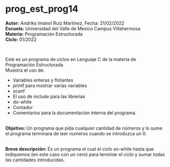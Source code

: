 # prog_est_prog14
<b>Autor:</b> Andriks Imanol Ruiz Martínez, Fecha: 21/02/2022 <br>
<b>Escuela:</b> Universidad del Valle de Mexico Campus Villahermosa <br>
<b>Materia:</b> Programación Estructurada <br>
<b>Ciclo:</b> 01/2022</p>
<br>
<p>Este es un programa de ciclos en Lenguaje C de la materia de Programación Estructurada<br>
Muestra el uso de:
  <ul>
    <li>Variables enteras y flotantes</li>
    <li>printf para mostrar varias variables</li>
    <li>scanf</li>
    <li>El uso de include para las librerias</li>
    <li>do-while</li>
    <li>Contador</li>
    <li>Comentarios para la documentación interna del programa.</li>
    </ul>
    </p>
<br>
<b>Objetivo:</b> Un programa que pida cualquier cantidad de números y lo sume
el programa terminara de leer numeros cuando se introduzca un 0.
<br>
<br>
<p><b>Breve descripción:</b>
Es un programa el cual el ciclo so-while hasta que indiquemos (en este caso con un cero) para terminar el ciclo y sumar todas las cantidades introducidas.
<br>
</p>


